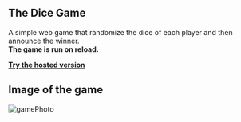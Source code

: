 ## The Dice Game

A simple web game that randomize the dice of each player and then announce the winner.  
**The game is run on reload.**

**[Try the hosted version](https://ahmed-khaled24.github.io/The-Dicee-Game/)**

## Image of the game
![gamePhoto]("images/GamePhoto.png")
